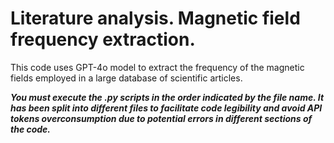 # Literature analysis. Magnetic field frequency extraction.

This code uses GPT-4o model to extract the frequency of the magnetic fields employed in a large database of scientific articles.

***You must execute the .py scripts in the order indicated by the file name. It has been split into different files to facilitate code legibility and avoid API tokens overconsumption due to potential errors in different sections of the code.***
